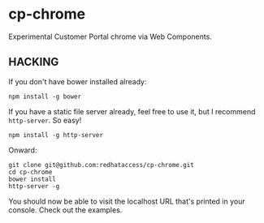 # cp-chrome

Experimental Customer Portal chrome via Web Components.

## HACKING

If you don't have bower installed already:

    npm install -g bower

If you have a static file server already, feel free to use it, but I recommend
`http-server`.  So easy!

    npm install -g http-server

Onward:

    git clone git@github.com:redhataccess/cp-chrome.git
    cd cp-chrome
    bower install
    http-server -g

You should now be able to visit the localhost URL that's printed in your
console.  Check out the examples.
